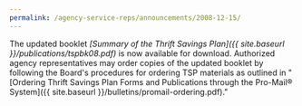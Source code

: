 ```yaml
---
permalink: /agency-service-reps/announcements/2008-12-15/
---
```


The updated booklet _[Summary of the Thrift Savings Plan]({{ site.baseurl }}/publications/tspbk08.pdf)_ is now available for download. Authorized agency representatives may order copies of the updated booklet by following the Board's procedures for ordering TSP materials as outlined in "[Ordering Thrift Savings Plan Forms and Publications through the Pro-Mail® System]({{ site.baseurl }}/bulletins/promail-ordering.pdf)."
